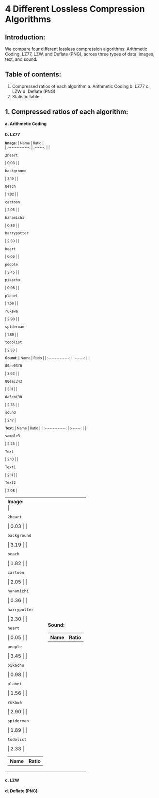 # 4 Different Lossless Compression Algorithms

## Introduction:
We compare four different lossless compression algorithms: Arithmetic Coding, LZ77, LZW, and Deflate (PNG), across three types of data: images, text, and sound.

## Table of contents:
1. Compressed ratios of each algorithm
  a.  Arithmetic Coding
  b.  LZ77
  c.  LZW
  d.  Deflate (PNG)
2.  Statistic table

## 1. Compressed ratios of each algorithm:
<sub> 

### a. Arithmetic Coding



### b. LZ77
**Image:**
|       Name      |   Ratio   |                           
| :-------------: | :------: |
| <pre>2heart</pre> |   0.03   |
| <pre>background</pre> |   3.19   |
| <pre>beach</pre> |   1.82   |
| <pre>cartoon</pre> |   2.05   |
| <pre>hanamichi</pre> |   0.36   |
| <pre>harrypotter</pre> |   2.30   |
| <pre>heart</pre> |   0.05   |
| <pre>people</pre> |   3.45   |
| <pre>pikachu</pre> |   0.98   |
| <pre>planet</pre> |   1.56   |
| <pre>rukawa</pre> |   2.90   |
| <pre>spiderman</pre> |   1.89   |
| <pre>todolist</pre> |   2.33   |

**Sound:**
|      Name       |   Ratio   |
| :-------------: | :------: |
| <pre>00ae03f6</pre> |   3.63   |
| <pre>00eac343</pre> |   3.11   |
| <pre>0a5cbf90</pre> |   2.78   |
| <pre>sound</pre> |    2.17    |

**Text:**
|      Name       |   Ratio   |
| :-------------: | :------: |
| <pre>sample3</pre> |   2.25   |
| <pre>Text</pre> |   2.10   |
| <pre>Text1</pre> |   2.11   |
| <pre>Text2</pre> |   2.08   |

<table>
  <tr>
    <td>
      <strong>Image:</strong><br>
      <table>
        <tr>
          <th>Name</th>
          <th>Ratio</th>
        </tr>
        | <pre>2heart</pre> |   0.03   |
        | <pre>background</pre> |   3.19   |
        | <pre>beach</pre> |   1.82   |
        | <pre>cartoon</pre> |   2.05   |
        | <pre>hanamichi</pre> |   0.36   |
        | <pre>harrypotter</pre> |   2.30   |
        | <pre>heart</pre> |   0.05   |
        | <pre>people</pre> |   3.45   |
        | <pre>pikachu</pre> |   0.98   |
        | <pre>planet</pre> |   1.56   |
        | <pre>rukawa</pre> |   2.90   |
        | <pre>spiderman</pre> |   1.89   |
        | <pre>todolist</pre> |   2.33   |
      </table>
    </td>
    <td>
      <strong>Sound:</strong><br>
      <table>
        <tr>
          <th>Name</th>
          <th>Ratio</th>
        </tr>
        <!-- Sound table rows here -->
      </table>
    </td>
  </tr>
</table>


  
### c. LZW




### d. Deflate (PNG)

</sub>
